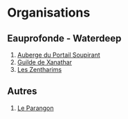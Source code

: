 # Organisations

## Eauprofonde - Waterdeep
1. [Auberge du Portail Soupirant](./ORGANISATIONS/AubergeDuPortailSoupirant.md)
2. [Guilde de Xanathar](./ORGANISATIONS/GuildeDeXanathar.md)
3. [Les Zentharims](./ORGANISATIONS/Zentharims.md)

## Autres
1. [Le Parangon](./ORGANISATIONS/LeParangon.md)